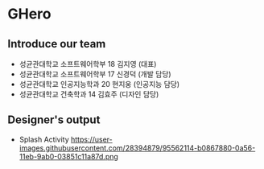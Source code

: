 # GHero
## Introduce our team <br>
- 성균관대학교 소프트웨어학부 18 김지영 (대표)
- 성균관대학교 소프트웨어학부 17 신경덕 (개발 담당)
- 성균관대학교 인공지능학과 20 현지웅 (인공지능 담당)
- 성균관대학교 건축학과 14 김효주 (디자인 담당)

## Designer's output
- Splash Activity
https://user-images.githubusercontent.com/28394879/95562114-b0867880-0a56-11eb-9ab0-03851c11a87d.png


